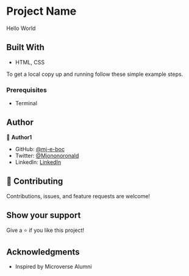 # Project Name

Hello World 


## Built With

- HTML, CSS


To get a local copy up and running follow these simple example steps.

### Prerequisites

- Terminal 

## Author

👤 **Author1**

- GitHub: [@mj-e-boc](https://github.com/mj-e-boc)
- Twitter: [@Mjononoronald](https://twitter.com/Mjononoronald)
- LinkedIn: [LinkedIn](https://linkedin.com/in/ronald-mjonono-86365988)


## 🤝 Contributing

Contributions, issues, and feature requests are welcome!

## Show your support

Give a ⭐️ if you like this project!

## Acknowledgments

- Inspired by Microverse Alumni



